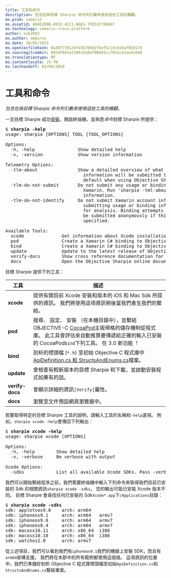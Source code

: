 ```yaml
---
title: 工具和命令
description: 包含在與目標 Sharpie 命令列引數來使用這些工具的概觀。
ms.prod: xamarin
ms.assetid: A84E209B-8932-4CC1-BAD1-7FD51F798A97
ms.technology: xamarin-cross-platform
author: asb3993
ms.author: amburns
ms.date: 10/05/2015
ms.openlocfilehash: 8a307739134fe3b76692fbef5c1dc028af01017d
ms.sourcegitcommit: 945df041e2180cb20af08b83cc703ecd1aedc6b0
ms.translationtype: MT
ms.contentlocale: zh-TW
ms.lasthandoff: 04/04/2018
---
```

# <a name="tools--commands"></a>工具和命令

_包含在與目標 Sharpie 命令列引數來使用這些工具的概觀。_

<style type="text/css"> .terminal 藍色 {色彩： rgb(10,96,254);}.terminal 綠色 {色彩： rgb(12,156,26);}.terminal 洋紅 {色彩： rgb(152,12,103);} </style>


一旦目標 Sharpie 成功[安裝](~/cross-platform/macios/binding/objective-sharpie/get-started.md)，開啟終端機，並熟悉<em>命令</em>目標 Sharpie 所提供：

<pre>$ <b>sharpie -help</b>
usage: sharpie [OPTIONS] TOOL [TOOL_OPTIONS]

Options:
  -h, -help                Show detailed help
  -v, -version             Show version information

Telemetry Options:
  -tlm-about               Show a detailed overview of what usage and binding
                             information will be submitted to Xamarin by
                             default when using Objective Sharpie.
  -tlm-do-not-submit       Do not submit any usage or binding information to
                             Xamarin. Run 'sharpie -tml-about' for more
                             information.
  -tlm-do-not-identify     Do not submit Xamarin account information when
                             submitting usage or binding information to Xamarin
                             for analysis. Binding attempts and usage data will
                             be submitted anonymously if this option is
                             specified.

Available Tools:
  xcode              Get information about Xcode installations and available SDKs.
  pod                Create a Xamarin C# binding to Objective-C CocoaPods
  bind               Create a Xamarin C# binding to Objective-C APIs
  update             Update to the latest release of Objective Sharpie
  verify-docs        Show cross reference documentation for [Verify] attributes
  docs               Open the Objective Sharpie online documentation</pre>

目標 Sharpie 提供下列工具：

|工具|描述|
|--- |--- |
|**xcode**|提供有關目前 Xcode 安裝和版本的 iOS 和 Mac Sdk 所提供的資訊。 我們將使用這項資訊稍後當我們產生我們的繫結。|
|**pod**|搜尋、 設定、 安裝 （在本機目錄中），並繫結 OBJECTIVE-C [CocoaPod](https://cocoapods.org/)主版規格的儲存機制從程式庫。 此工具會評估來自動推算要傳遞給正確的輸入已安裝的 CocoaPod`bind`下列工具。 在 3.0 新功能 ！|
|**bind**|剖析的標頭檔 (`*.h`) 至初始 Objective C 程式庫中[ApiDefinition.cs 和 StructsAndEnums.cs](~/cross-platform/macios/binding/objective-sharpie/platform/apidefinitions-structsandenums.md)檔案。|
|**update**|會檢查有較新版本的目標 Sharpie 和下載，並啟動安裝程式如果有的話。|
|**verify-docs**|會顯示詳細的資訊`[Verify]`屬性。|
|**docs**|瀏覽至文件預設網頁瀏覽器中。|

若要取得特定的目標 Sharpie 工具的說明，請輸入工具的名稱和`-help`選項。 例如，`sharpie xcode -help`會傳回下列輸出：

<pre>$ <b>sharpie xcode -help</b>
usage: sharpie xcode [OPTIONS]

Options:
  -h, -help        Show detailed help
  -v, -verbose     Be verbose with output

Xcode Options:
  -sdks            List all available Xcode SDKs. Pass -verbose for more details.</pre>

我們可以開始繫結程序之前，我們需要終端機中輸入下列命令來取得我們目前已安裝的 Sdk 的相關資訊`sharpie xcode -sdks`。 您的輸出可能已安裝 Xcode 版本不同。 目標 Sharpie 會尋找任何已安裝的 Sdk`Xcode*.app`下`/Applications`目錄：

<pre>$ <b>sharpie xcode -sdks</b>
<span class="terminal-blue">sdk:</span> appletvos9.0    <span class="terminal-green">arch:</span> arm64
<span class="terminal-blue">sdk:</span> iphoneos9.1     <span class="terminal-green">arch:</span> arm64   armv7
<span class="terminal-blue">sdk:</span> iphoneos9.0     <span class="terminal-green">arch:</span> arm64   armv7
<span class="terminal-blue">sdk:</span> iphoneos8.4     <span class="terminal-green">arch:</span> arm64   armv7
<span class="terminal-blue">sdk:</span> macosx10.11     <span class="terminal-green">arch:</span> x86_64  i386
<span class="terminal-blue">sdk:</span> macosx10.10     <span class="terminal-green">arch:</span> x86_64  i386
<span class="terminal-blue">sdk:</span> watchos2.0      <span class="terminal-green">arch:</span> armv7</pre>

從上述項目，我們可以看到我們有`iphoneos9.1`我們的機器上安裝 SDK，而且有`arm64`架構支援。 我們將在本節中的所有範例都使用這個值。 這項資訊的位置中，我們已準備好剖析 Objective C 程式庫標頭檔至初始`ApiDefinition.cs`和`StructsAndEnums.cs`繫結專案。

